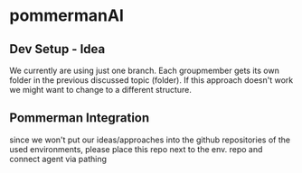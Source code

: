 # pommermanAI

## Dev Setup - Idea

We currently are using just one branch.
Each groupmember gets its own folder in the previous discussed topic (folder).
If this approach doesn't work we might want to change to a different structure.

## Pommerman Integration

since we won't put our ideas/approaches into the github repositories of the used environments, please place this repo next to the env. repo and connect agent via pathing
